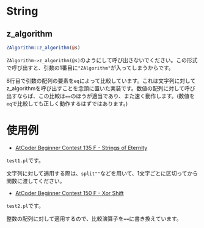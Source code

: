 # String

## z_algorithm

```perl
ZAlgorithm::z_algorithm(@s)
```

`ZAlgorithm->z_algorithm(@s)`のようにして呼び出さないでください。この形式で呼び出すと、引数の1番目に`"ZAlgorithm"`が入ってしまうからです。

8行目で引数の配列の要素を`eq`によって比較しています。これは文字列に対してz_algorithmを呼び出すことを念頭に置いた実装です。数値の配列に対して呼び出すならば、この比較は`==`のほうが適当であり、また速く動作します。(数値を`eq`で比較しても正しく動作するはずではあります。)

# 使用例

* [AtCoder Beginner Contest 135 F - Strings of Eternity](https://atcoder.jp/contests/abc135/submissions/16614898)

`test1.pl`です。

文字列に対して適用する際は、`split""`などを用いて、1文字ごとに区切ってから関数に渡してください。

* [AtCoder Beginner Contest 150 F - Xor Shift](https://atcoder.jp/contests/abc150/submissions/16615096)

`test2.pl`です。

整数の配列に対して適用するので、比較演算子を`==`に書き換えています。

